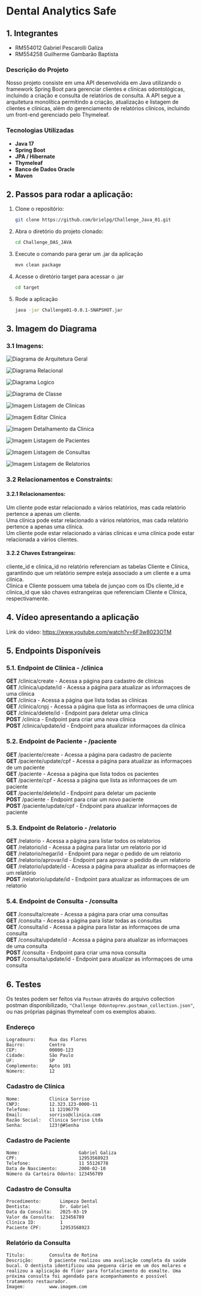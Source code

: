 
# Dental Analytics Safe

## 1. Integrantes
- RM554012 Gabriel Pescarolli Galiza  
- RM554258 Guilherme Gambarão Baptista

### Descrição do Projeto
Nosso projeto consiste em uma API desenvolvida em Java utilizando o framework Spring Boot para gerenciar clientes e clínicas odontológicas, incluindo a criação e consulta de relatórios de consulta. A API segue a arquitetura monolítica permitindo a criação, atualização e listagem de clientes e clínicas, além do gerenciamento de relatórios clínicos, incluindo um front-end gerenciado pelo Thymeleaf.

### Tecnologias Utilizadas
- **Java 17**
- **Spring Boot**
- **JPA / Hibernate**
- **Thymeleaf**
- **Banco de Dados Oracle**
- **Maven**

## 2. Passos para rodar a aplicação:
1. Clone o repositório:  
   ```bash
   git clone https://github.com/brielpg/Challenge_Java_01.git

2. Abra o diretório do projeto clonado:  
    ```bash
   cd Challenge_DAS_JAVA

3. Execute o comando para gerar um .jar da aplicação  
    ```bash
   mvn clean package

4. Acesse o diretório target para acessar o .jar  
    ```bash
    cd target

5. Rode a aplicação
    ```bash
   java -jar Challenge01-0.0.1-SNAPSHOT.jar  

## 3. Imagem do Diagrama

### 3.1 Imagens:

![Diagrama de Arquitetura Geral](./imagens/diagramaArquiteturaGeral.png)

![Diagrama Relacional](./imagens/diagramaRelacional.png)

![Diagrama Logico](./imagens/diagramaLogico.png)

![Diagrama de Classe](./imagens/diagramaDeClasses.PNG)

![Imagem Listagem de Clinicas](./imagens/listagemClinicas.jpg)

![Imagem Editar Clinica](./imagens/editarClinica.jpg)

![Imagem Detalhamento da Clinica](./imagens/detalhamentoClinica.jpg)

![Imagem Listagem de Pacientes](./imagens/listagemPacientes.jpg)

![Imagem Listagem de Consultas](./imagens/listagemConsultas.jpg)

![Imagem Listagem de Relatorios](./imagens/listagemRelatorios.jpg)

### 3.2 Relacionamentos e Constraints:

#### 3.2.1 Relacionamentos:  
Um cliente pode estar relacionado a vários relatórios, mas cada relatório pertence a apenas um cliente.  
Uma clínica pode estar relacionado a vários relatórios, mas cada relatório pertence a apenas uma clínica.  
Um cliente pode estar relacionado a várias clínicas e uma clínica pode estar relacionada a vários clientes.  

#### 3.2.2 Chaves Estrangeiras:  
cliente_id e clinica_id no relatório referenciam as tabelas Cliente e Clínica, garantindo que um relatório sempre esteja associado a um cliente e a uma clínica.  
Clinica e Cliente possuem uma tabela de junçao com os IDs cliente_id e clinica_id que são chaves estrangeiras que referenciam Cliente e Clínica, respectivamente.  

## 4. Vídeo apresentando a aplicação
Link do vídeo: https://www.youtube.com/watch?v=6F3w8023OTM

## 5. Endpoints Disponíveis

### 5.1. Endpoint de Clinica - /clinica
**GET** /clinica/create - Acessa a página para cadastro de clínicas  
**GET** /clinica/update/id - Acessa a página para atualizar as informaçoes de uma clínica  
**GET** /clinica - Acessa a página que lista todas as clínicas  
**GET** /clinica/cnpj - Acessa a página que lista as informaçoes de uma clínica  
**GET** /clinica/delete/id - Endpoint para deletar uma clínica  
**POST** /clinica - Endpoint para criar uma nova clínica  
**POST** /clinica/update/id - Endpoint para atualizar informaçoes da clínica  

### 5.2. Endpoint de Paciente - /paciente
**GET** /paciente/create - Acessa a página para cadastro de paciente  
**GET** /paciente/update/cpf - Acessa a página para atualizar as informaçoes de um paciente  
**GET** /paciente - Acessa a página que lista todos os pacientes  
**GET** /paciente/cpf - Acessa a página que lista as informaçoes de um paciente  
**GET** /paciente/delete/id - Endpoint para deletar um paciente  
**POST** /paciente - Endpoint para criar um novo paciente  
**POST** /paciente/update/cpf - Endpoint para atualizar informaçoes de paciente  

### 5.3. Endpoint de Relatorio - /relatorio
**GET** /relatorio - Acessa a página para listar todos os relatorios  
**GET** /relatorio/id - Acessa a página para listar um relatorio por id  
**GET** /relatorio/negar/id - Endpoint para negar o pedido de um relatorio  
**GET** /relatorio/aprovar/id - Endpoint para aprovar o pedido de um relatorio  
**GET** /relatorio/update/id - Acessa a página para atualizar as informaçoes de um relatório  
**POST** /relatorio/update/id - Endpoint para atualizar as informaçoes de um relatorio  

### 5.4. Endpoint de Consulta - /consulta
**GET** /consulta/create - Acessa a página para criar uma consultas  
**GET** /consulta - Acessa a página para listar todas as consultas  
**GET** /consulta/id - Acessa a página para listar as informaçoes de uma consulta  
**GET** /consulta/update/id - Acessa a página para atualizar as informaçoes de uma consulta  
**POST** /consulta - Endpoint para criar uma nova consulta  
**POST** /consulta/update/id - Endpoint para atualizar as informaçoes de uma consulta  

## 6. Testes  
Os testes podem ser feitos via `Postman` através do arquivo collection postman disponibilizado, `"Challenge Odontoprev.postman_collection.json"`, ou nas próprias páginas thymeleaf com os exemplos abaixo.

### Endereço
```
Logradouro:     Rua das Flores
Bairro:         Centro
CEP:            00000-123
Cidade:         São Paulo
UF:             SP
Complemento:    Apto 101
Número:         12
```

### Cadastro de Clínica  
```
Nome:           Clinica Sorriso
CNPJ:           12.323.123-0000-11
Telefone:       11 12196779
Email:          sorriso@clinica.com
Razão Social:   Clinica Sorriso Ltda
Senha:          123!@#Senha
```

### Cadastro de Paciente
```
Nome:                      Gabriel Galiza
CPF:                       12953568923
Telefone:                  11 55126778
Data de Nascimento:        2000-02-10
Número da Carteira Odonto: 123456789
```

### Cadastro de Consulta
```
Procedimento:       Limpeza Dental
Dentista:           Dr. Gabriel
Data da Consulta:   2025-03-19
Valor da Consulta:  123456789
Clínica ID:         1
Paciente CPF:       12953568923
```

### Relatório da Consulta
```
Título:         Consulta de Rotina
Descrição:      O paciente realizou uma avaliação completa da saúde bucal. O dentista identificou uma pequena cárie em um dos molares e realizou a aplicação de flúor para fortalecimento do esmalte. Uma próxima consulta foi agendada para acompanhamento e possível tratamento restaurador.
Imagem:         www.imagem.com
```